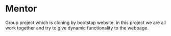# Mentor
Group project which is cloning by bootstap website.
in this project we are all work together and try to give dynamic functionality to the webpage.

